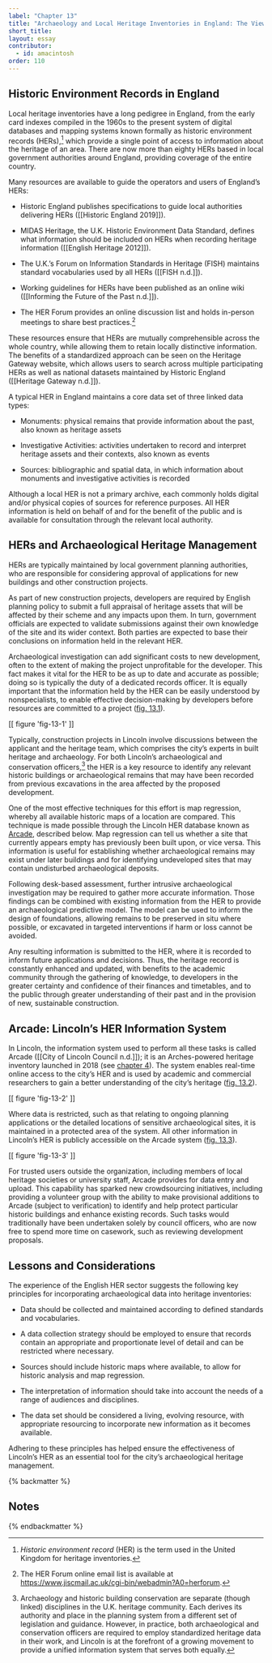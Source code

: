 ```yaml
---
label: "Chapter 13"
title: "Archaeology and Local Heritage Inventories in England: The View from Lincoln"
short_title: 
layout: essay
contributor:
  - id: amacintosh
order: 110
---
```


## Historic Environment Records in England

Local heritage inventories have a long pedigree in England, from the early card indexes compiled in the 1960s to the present system of digital databases and mapping systems known formally as historic environment records (HERs),[^1] which provide a single point of access to information about the heritage of an area. There are now more than eighty HERs based in local government authorities around England, providing coverage of the entire country.

Many resources are available to guide the operators and users of England’s HERs:

-   Historic England publishes specifications to guide local authorities delivering HERs ([[Historic England 2019]]).

-   MIDAS Heritage, the U.K. Historic Environment Data Standard, defines what information should be included on HERs when recording heritage information ([[English Heritage 2012]]).

-   The U.K.’s Forum on Information Standards in Heritage (FISH) maintains standard vocabularies used by all HERs ([[FISH n.d.]]).

-   Working guidelines for HERs have been published as an online wiki ([[Informing the Future of the Past n.d.]]).

-   The HER Forum provides an online discussion list and holds in-person meetings to share best practices.[^2]

These resources ensure that HERs are mutually comprehensible across the whole country, while allowing them to retain locally distinctive information. The benefits of a standardized approach can be seen on the Heritage Gateway website, which allows users to search across multiple participating HERs as well as national datasets maintained by Historic England ([[Heritage Gateway n.d.]]).

A typical HER in England maintains a core data set of three linked data types:

-   Monuments: physical remains that provide information about the past, also known as heritage assets

-   Investigative Activities: activities undertaken to record and interpret heritage assets and their contexts, also known as events

-   Sources: bibliographic and spatial data, in which information about monuments and investigative activities is recorded

Although a local HER is not a primary archive, each commonly holds digital and/or physical copies of sources for reference purposes. All HER information is held on behalf of and for the benefit of the public and is available for consultation through the relevant local authority.

## HERs and Archaeological Heritage Management

HERs are typically maintained by local government planning authorities, who are responsible for considering approval of applications for new buildings and other construction projects.

As part of new construction projects, developers are required by English planning policy to submit a full appraisal of heritage assets that will be affected by their scheme and any impacts upon them. In turn, government officials are expected to validate submissions against their own knowledge of the site and its wider context. Both parties are expected to base their conclusions on information held in the relevant HER.

Archaeological investigation can add significant costs to new development, often to the extent of making the project unprofitable for the developer. This fact makes it vital for the HER to be as up to date and accurate as possible; doing so is typically the duty of a dedicated records officer. It is equally important that the information held by the HER can be easily understood by nonspecialists, to enable effective decision-making by developers before resources are committed to a project ([fig. 13.1](#fig-13-1)).

[[ figure 'fig-13-1' ]]

Typically, construction projects in Lincoln involve discussions between the applicant and the heritage team, which comprises the city’s experts in built heritage and archaeology. For both Lincoln’s archaeological and conservation officers,[^3] the HER is a key resource to identify any relevant historic buildings or archaeological remains that may have been recorded from previous excavations in the area affected by the proposed development.

One of the most effective techniques for this effort is map regression, whereby all available historic maps of a location are compared. This technique is made possible through the Lincoln HER database known as [Arcade](#arcade-lincolns-her-information-system), described below. Map regression can tell us whether a site that currently appears empty has previously been built upon, or vice versa. This information is useful for establishing whether archaeological remains may exist under later buildings and for identifying undeveloped sites that may contain undisturbed archaeological deposits.

Following desk-based assessment, further intrusive archaeological investigation may be required to gather more accurate information. Those findings can be combined with existing information from the HER to provide an archaeological predictive model. The model can be used to inform the design of foundations, allowing remains to be preserved in situ where possible, or excavated in targeted interventions if harm or loss cannot be avoided.

Any resulting information is submitted to the HER, where it is recorded to inform future applications and decisions. Thus, the heritage record is constantly enhanced and updated, with benefits to the academic community through the gathering of knowledge, to developers in the greater certainty and confidence of their finances and timetables, and to the public through greater understanding of their past and in the provision of new, sustainable construction.

## Arcade: Lincoln’s HER Information System

In Lincoln, the information system used to perform all these tasks is called Arcade ([[City of Lincoln Council n.d.]]); it is an Arches-powered heritage inventory launched in 2018 (see [chapter 4](/part-1/chapter-4/)). The system enables real-time online access to the city’s HER and is used by academic and commercial researchers to gain a better understanding of the city’s heritage ([fig. 13.2](#fig-13-2)).

[[ figure 'fig-13-2' ]]

Where data is restricted, such as that relating to ongoing planning applications or the detailed locations of sensitive archaeological sites, it is maintained in a protected area of the system. All other information in Lincoln’s HER is publicly accessible on the Arcade system ([fig. 13.3](#fig-13-3)).

[[ figure 'fig-13-3' ]]

For trusted users outside the organization, including members of local heritage societies or university staff, Arcade provides for data entry and upload. This capability has sparked new crowdsourcing initiatives, including providing a volunteer group with the ability to make provisional additions to Arcade (subject to verification) to identify and help protect particular historic buildings and enhance existing records. Such tasks would traditionally have been undertaken solely by council officers, who are now free to spend more time on casework, such as reviewing development proposals.

## Lessons and Considerations 

The experience of the English HER sector suggests the following key principles for incorporating archaeological data into heritage inventories:

-   Data should be collected and maintained according to defined standards and vocabularies.

-   A data collection strategy should be employed to ensure that records contain an appropriate and proportionate level of detail and can be restricted where necessary.

-   Sources should include historic maps where available, to allow for historic analysis and map regression.

-   The interpretation of information should take into account the needs of a range of audiences and disciplines.

-   The data set should be considered a living, evolving resource, with appropriate resourcing to incorporate new information as it becomes available.

Adhering to these principles has helped ensure the effectiveness of Lincoln’s HER as an essential tool for the city’s archaeological heritage management.

{% backmatter %}

## Notes

{% endbackmatter %}

[^1]: *Historic environment record* (HER) is the term used in the United Kingdom for heritage inventories.

[^2]: The HER Forum online email list is available at <https://www.jiscmail.ac.uk/cgi-bin/webadmin?A0=herforum>.

[^3]: Archaeology and historic building conservation are separate (though linked) disciplines in the U.K. heritage community. Each derives its authority and place in the planning system from a different set of legislation and guidance. However, in practice, both archaeological and conservation officers are required to employ standardized heritage data in their work, and Lincoln is at the forefront of a growing movement to provide a unified information system that serves both equally.
